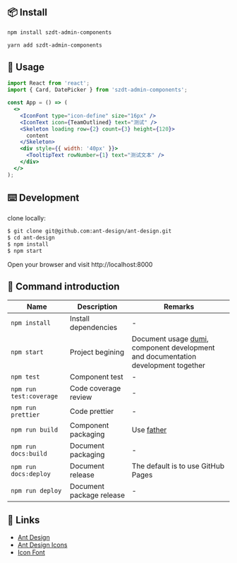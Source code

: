 ## 📦 Install

```bash
npm install szdt-admin-components
```

```bash
yarn add szdt-admin-components
```

## 🔨 Usage

```jsx
import React from 'react';
import { Card, DatePicker } from 'szdt-admin-components';

const App = () => (
  <>
    <IconFont type="icon-define" size="16px" />
    <IconText icon={TeamOutlined} text="测试" />
    <Skeleton loading row={2} count={3} height={120}>
      content
    </Skeleton>
    <div style={{ width: '40px' }}>
      <TooltipText rowNumber={1} text="测试文本" />
    </div>
  </>
);
```

## ⌨️ Development

clone locally:

```bash
$ git clone git@github.com:ant-design/ant-design.git
$ cd ant-design
$ npm install
$ npm start
```

Open your browser and visit http://localhost:8000

## 🤖 Command introduction

| Name                    | Description               | Remarks                                                                                                            |
| ----------------------- | ------------------------- | ------------------------------------------------------------------------------------------------------------------ |
| `npm install`           | Install dependencies      | -                                                                                                                  |
| `npm start`             | Project begining          | Document usage [dumi](https://github.com/umijs/dumi), component development and documentation development together |
| `npm test`              | Component test            | -                                                                                                                  |
| `npm run test:coverage` | Code coverage review      | -                                                                                                                  |
| `npm run prettier`      | Code prettier             | -                                                                                                                  |
| `npm run build`         | Component packaging       | Use [father](https://github.com/umijs/father)                                                                      |                                                                                                      |
| `npm run docs:build`    | Document packaging        | -                                                                                                                  |
| `npm run docs:deploy`   | Document release          | The default is to use GitHub Pages                                                                                 |
| `npm run deploy`        | Document package release  | -                                                                                                                  |


## 🔗 Links

- [Ant Design](https://ant.design/)
- [Ant Design Icons](https://github.com/ant-design/ant-design-icons)
- [Icon Font](https://www.iconfont.cn/)
